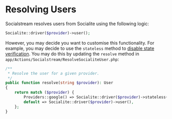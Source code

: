 # Resolving Users

Socialstream resolves users from Socialite using the following logic:

```php
Socialite::driver($provider)->user();
```

However, you may decide you want to customise this functionality. For example, you may decide to use the `stateless` method to [disable state verification](https://laravel.com/docs/9.x/socialite#stateless-authentication). You may do this by updating the `resolve` method in `app/Actions/Socialstream/ResolveSocialiteUser.php`:

```php
/**
 * Resolve the user for a given provider.
 */
public function resolve(string $provider): User
{
    return match ($provider) {
        Providers::google() => Socialite::driver($provider)->stateless()->user(),
        default => Socialite::driver($provider)->user(),
    };
}
```
